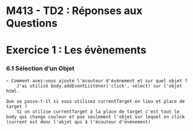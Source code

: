 # M413 - TD2 : Réponses aux Questions

# Exercice 1 : Les évènements
### 6.1 Sélection d’un Objet
    ➢ Comment avez-vous ajouté l'écouteur d'évènement et sur quel objet ?
        J'ai utilisé body.addEventListener('click', select) sur l'objet html.

    Que se passe-t-il si vous utilisez currentTarget en lieu et place de target ?
        Si on utilise currentTarget à la place de target c'est tout le body qui change couleur et pas seulement l'objet sur lequel on click (current est donc l'objet qui à l'écouteur d'évènement)